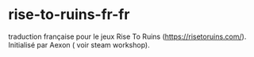 # rise-to-ruins-fr-fr
traduction française pour le jeux Rise To Ruins (https://risetoruins.com/). Initialisé par Aexon ( voir steam workshop).
